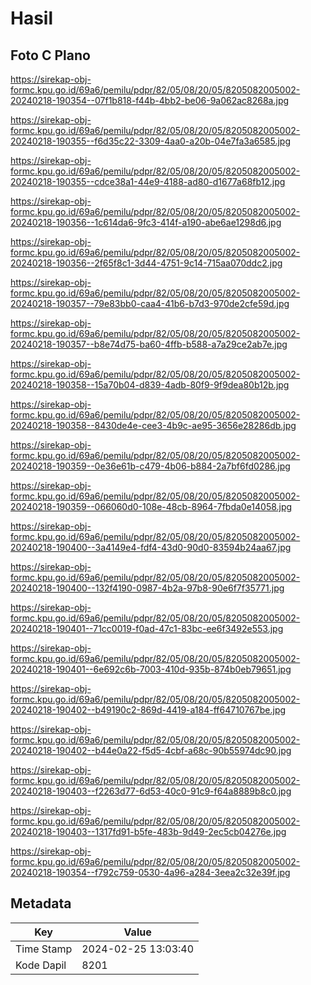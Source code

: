 # Hasil

## Foto C Plano

https://sirekap-obj-formc.kpu.go.id/69a6/pemilu/pdpr/82/05/08/20/05/8205082005002-20240218-190354--07f1b818-f44b-4bb2-be06-9a062ac8268a.jpg

https://sirekap-obj-formc.kpu.go.id/69a6/pemilu/pdpr/82/05/08/20/05/8205082005002-20240218-190355--f6d35c22-3309-4aa0-a20b-04e7fa3a6585.jpg

https://sirekap-obj-formc.kpu.go.id/69a6/pemilu/pdpr/82/05/08/20/05/8205082005002-20240218-190355--cdce38a1-44e9-4188-ad80-d1677a68fb12.jpg

https://sirekap-obj-formc.kpu.go.id/69a6/pemilu/pdpr/82/05/08/20/05/8205082005002-20240218-190356--1c614da6-9fc3-414f-a190-abe6ae1298d6.jpg

https://sirekap-obj-formc.kpu.go.id/69a6/pemilu/pdpr/82/05/08/20/05/8205082005002-20240218-190356--2f65f8c1-3d44-4751-9c14-715aa070ddc2.jpg

https://sirekap-obj-formc.kpu.go.id/69a6/pemilu/pdpr/82/05/08/20/05/8205082005002-20240218-190357--79e83bb0-caa4-41b6-b7d3-970de2cfe59d.jpg

https://sirekap-obj-formc.kpu.go.id/69a6/pemilu/pdpr/82/05/08/20/05/8205082005002-20240218-190357--b8e74d75-ba60-4ffb-b588-a7a29ce2ab7e.jpg

https://sirekap-obj-formc.kpu.go.id/69a6/pemilu/pdpr/82/05/08/20/05/8205082005002-20240218-190358--15a70b04-d839-4adb-80f9-9f9dea80b12b.jpg

https://sirekap-obj-formc.kpu.go.id/69a6/pemilu/pdpr/82/05/08/20/05/8205082005002-20240218-190358--8430de4e-cee3-4b9c-ae95-3656e28286db.jpg

https://sirekap-obj-formc.kpu.go.id/69a6/pemilu/pdpr/82/05/08/20/05/8205082005002-20240218-190359--0e36e61b-c479-4b06-b884-2a7bf6fd0286.jpg

https://sirekap-obj-formc.kpu.go.id/69a6/pemilu/pdpr/82/05/08/20/05/8205082005002-20240218-190359--066060d0-108e-48cb-8964-7fbda0e14058.jpg

https://sirekap-obj-formc.kpu.go.id/69a6/pemilu/pdpr/82/05/08/20/05/8205082005002-20240218-190400--3a4149e4-fdf4-43d0-90d0-83594b24aa67.jpg

https://sirekap-obj-formc.kpu.go.id/69a6/pemilu/pdpr/82/05/08/20/05/8205082005002-20240218-190400--132f4190-0987-4b2a-97b8-90e6f7f35771.jpg

https://sirekap-obj-formc.kpu.go.id/69a6/pemilu/pdpr/82/05/08/20/05/8205082005002-20240218-190401--71cc0019-f0ad-47c1-83bc-ee6f3492e553.jpg

https://sirekap-obj-formc.kpu.go.id/69a6/pemilu/pdpr/82/05/08/20/05/8205082005002-20240218-190401--6e692c6b-7003-410d-935b-874b0eb79651.jpg

https://sirekap-obj-formc.kpu.go.id/69a6/pemilu/pdpr/82/05/08/20/05/8205082005002-20240218-190402--b49190c2-869d-4419-a184-ff64710767be.jpg

https://sirekap-obj-formc.kpu.go.id/69a6/pemilu/pdpr/82/05/08/20/05/8205082005002-20240218-190402--b44e0a22-f5d5-4cbf-a68c-90b55974dc90.jpg

https://sirekap-obj-formc.kpu.go.id/69a6/pemilu/pdpr/82/05/08/20/05/8205082005002-20240218-190403--f2263d77-6d53-40c0-91c9-f64a8889b8c0.jpg

https://sirekap-obj-formc.kpu.go.id/69a6/pemilu/pdpr/82/05/08/20/05/8205082005002-20240218-190403--1317fd91-b5fe-483b-9d49-2ec5cb04276e.jpg

https://sirekap-obj-formc.kpu.go.id/69a6/pemilu/pdpr/82/05/08/20/05/8205082005002-20240218-190354--f792c759-0530-4a96-a284-3eea2c32e39f.jpg


## Metadata

| Key        | Value               |
| ---------- | ------------------- |
| Time Stamp | 2024-02-25 13:03:40 |
| Kode Dapil | 8201                |



